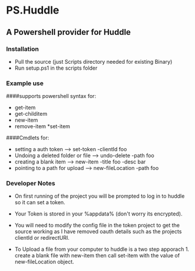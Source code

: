 # PS.Huddle

## A Powershell provider for Huddle


### Installation
- Pull the source (just Scripts directory needed for existing Binary)
- Run setup.ps1 in the scripts folder 

### Example use

####supports powershell syntax for:
* get-item
* get-childitem
* new-item
* remove-item
*set-item

####Cmdlets for:
* setting a auth token --> set-token -clientId foo
* Undoing a deleted folder or file --> undo-delete -path foo
* creating a blank item --> new-item -title foo -desc bar
* pointing to a path for upload --> new-fileLocation -path foo

### Developer Notes

* On first running of the project you will be prompted to log in to huddle so it can set a token. 

* Your Token is stored in your %appdata% (don't worry its encrypted).

* You will need to modify the config file in the token project to get the source working as I have removed
oauth details such as the projects clientId or redirectURI.

* To Upload a file from your computer to huddle is a two step apporach 1. create a blank file with new-item then
call set-item with the value of new-fileLocation object.




